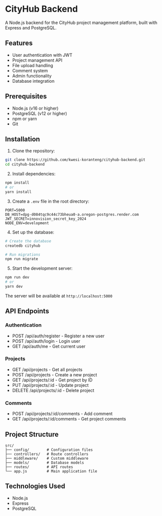 # CityHub Backend

A Node.js backend for the CityHub project management platform, built with Express and PostgreSQL.

## Features

- User authentication with JWT
- Project management API
- File upload handling
- Comment system
- Admin functionality
- Database integration

## Prerequisites

- Node.js (v16 or higher)
- PostgreSQL (v12 or higher)
- npm or yarn
- Git

## Installation

1. Clone the repository:
```bash
git clone https://github.com/kwesi-koranteng/cityhub-backend.git
cd cityhub-backend
```

2. Install dependencies:
```bash
npm install
# or
yarn install
```

3. Create a `.env` file in the root directory:
```env
PORT=5000
DB_HOST=dpg-d084tqc9c44c73bheua0-a.oregon-postgres.render.com
JWT_SECRET=innovision_secret_key_2024
NODE_ENV=development
```

4. Set up the database:
```bash
# Create the database
createdb cityhub

# Run migrations
npm run migrate
```

5. Start the development server:
```bash
npm run dev
# or
yarn dev
```

The server will be available at `http://localhost:5000`

## API Endpoints

### Authentication
- POST /api/auth/register - Register a new user
- POST /api/auth/login - Login user
- GET /api/auth/me - Get current user

### Projects
- GET /api/projects - Get all projects
- POST /api/projects - Create a new project
- GET /api/projects/:id - Get project by ID
- PUT /api/projects/:id - Update project
- DELETE /api/projects/:id - Delete project

### Comments
- POST /api/projects/:id/comments - Add comment
- GET /api/projects/:id/comments - Get project comments



## Project Structure

```
src/
├── config/        # Configuration files
├── controllers/   # Route controllers
├── middleware/    # Custom middleware
├── models/        # Database models
├── routes/        # API routes
└── app.js         # Main application file
```

## Technologies Used

- Node.js
- Express
- PostgreSQL


